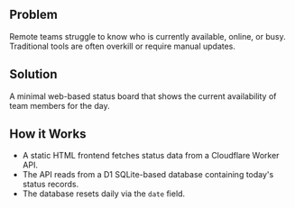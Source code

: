 ## Problem
Remote teams struggle to know who is currently available, online, or busy. Traditional tools are often overkill or require manual updates.

## Solution
A minimal web-based status board that shows the current availability of team members for the day.

## How it Works
- A static HTML frontend fetches status data from a Cloudflare Worker API.
- The API reads from a D1 SQLite-based database containing today's status records.
- The database resets daily via the `date` field.

